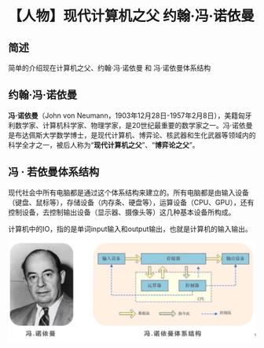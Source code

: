 # 【人物】现代计算机之父 约翰·冯·诺依曼


<!--more-->

## 简述
  简单的介绍现在计算机之父、约翰·冯·诺依曼 和 冯·诺依曼体系结构

## 约翰·冯·诺依曼
  **冯·诺依曼**（John von Neumann，1903年12月28日-1957年2月8日），美籍匈牙利数学家、计算机科学家、物理学家，是20世纪最重要的数学家之一。冯·诺依曼是布达佩斯大学数学博士，是现代计算机、博弈论、核武器和生化武器等领域内的科学全才之一，被后人称为“**现代计算机之父**”、“**博弈论之父**”。

## 冯 · 若依曼体系结构

现代社会中所有电脑都是通过这个体系结构来建立的。所有电脑都是由输入设备（键盘、鼠标等），存储设备（内存条、硬盘等），运算设备（CPU、GPU），还有控制设备，去控制输出设备（显示器、摄像头等）这几种基本设备所构成。

计算机中的IO，指的是单词input输入和output输出，也就是计算机的输入输出。

![体系结构](./images/architecture.png "体系结构")
